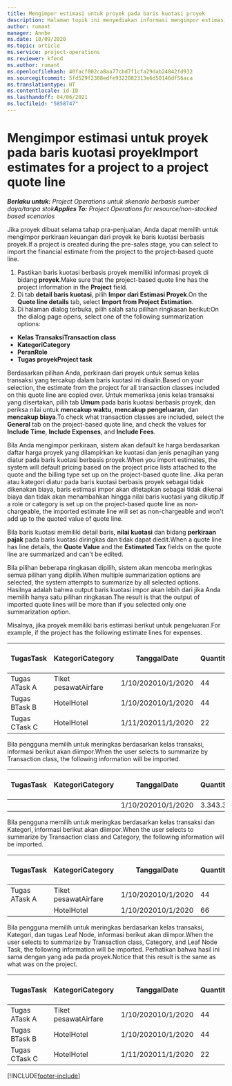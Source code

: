 ```yaml
---
title: Mengimpor estimasi untuk proyek pada baris kuotasi proyek
description: Halaman topik ini menyediakan informasi mengimpor estimasi dari proyek ke baris kuotasi proyek.
author: rumant
manager: Annbe
ms.date: 10/09/2020
ms.topic: article
ms.service: project-operations
ms.reviewer: kfend
ms.author: rumant
ms.openlocfilehash: 40facf002ca8aa77cbd7f1cfa29dab24842fd932
ms.sourcegitcommit: 5fd529f2308edfe9322082313e6d50146df56aca
ms.translationtype: HT
ms.contentlocale: id-ID
ms.lasthandoff: 04/06/2021
ms.locfileid: "5858747"
---
```

# <a name="import-estimates-for-a-project-to-a-project-quote-line"></a><span data-ttu-id="29c0a-103">Mengimpor estimasi untuk proyek pada baris kuotasi proyek</span><span class="sxs-lookup"><span data-stu-id="29c0a-103">Import estimates for a project to a project quote line</span></span>

<span data-ttu-id="29c0a-104">_**Berlaku untuk:** Project Operations untuk skenario berbasis sumber daya/tanpa stok_</span><span class="sxs-lookup"><span data-stu-id="29c0a-104">_**Applies To:** Project Operations for resource/non-stocked based scenarios_</span></span>


<span data-ttu-id="29c0a-105">Jika proyek dibuat selama tahap pra-penjualan, Anda dapat memilih untuk mengimpor perkiraan keuangan dari proyek ke baris kuotasi berbasis proyek.</span><span class="sxs-lookup"><span data-stu-id="29c0a-105">If a project is created during the pre-sales stage, you can select to import the financial estimate from the project to the project-based quote line.</span></span>

1. <span data-ttu-id="29c0a-106">Pastikan baris kuotasi berbasis proyek memiliki informasi proyek di bidang **proyek**.</span><span class="sxs-lookup"><span data-stu-id="29c0a-106">Make sure that the project-based quote line has the project information in the **Project** field.</span></span>
2. <span data-ttu-id="29c0a-107">Di tab **detail baris kuotasi**, pilih **Impor dari Estimasi Proyek**.</span><span class="sxs-lookup"><span data-stu-id="29c0a-107">On the **Quote line details** tab, select **Import from Project Estimation**.</span></span>
3. <span data-ttu-id="29c0a-108">Di halaman dialog terbuka, pilih salah satu pilihan ringkasan berikut:</span><span class="sxs-lookup"><span data-stu-id="29c0a-108">On the dialog page opens, select one of the following summarization options:</span></span>

  - <span data-ttu-id="29c0a-109">**Kelas Transaksi**</span><span class="sxs-lookup"><span data-stu-id="29c0a-109">**Transaction class**</span></span>
  - <span data-ttu-id="29c0a-110">**Kategori**</span><span class="sxs-lookup"><span data-stu-id="29c0a-110">**Category**</span></span>
  - <span data-ttu-id="29c0a-111">**Peran**</span><span class="sxs-lookup"><span data-stu-id="29c0a-111">**Role**</span></span> 
  - <span data-ttu-id="29c0a-112">**Tugas proyek**</span><span class="sxs-lookup"><span data-stu-id="29c0a-112">**Project task**</span></span>

<span data-ttu-id="29c0a-113">Berdasarkan pilihan Anda, perkiraan dari proyek untuk semua kelas transaksi yang tercakup dalam baris kuotasi ini disalin.</span><span class="sxs-lookup"><span data-stu-id="29c0a-113">Based on your selection, the estimate from the project for all transaction classes included on this quote line are copied over.</span></span> <span data-ttu-id="29c0a-114">Untuk memeriksa jenis kelas transaksi yang disertakan, pilih tab **Umum** pada baris kuotasi berbasis proyek, dan periksa nilai untuk **mencakup waktu**, **mencakup pengeluaran**, dan **mencakup biaya**.</span><span class="sxs-lookup"><span data-stu-id="29c0a-114">To check what transaction classes are included, select the **General** tab on the project-based quote line, and check the values for **Include Time**, **Include Expenses**, and **Include Fees**.</span></span>

<span data-ttu-id="29c0a-115">Bila Anda mengimpor perkiraan, sistem akan default ke harga berdasarkan daftar harga proyek yang dilampirkan ke kuotasi dan jenis penagihan yang diatur pada baris kuotasi berbasis proyek.</span><span class="sxs-lookup"><span data-stu-id="29c0a-115">When you import estimates, the system will default pricing based on the project price lists attached to the quote and the billing type set up on the project-based quote line.</span></span> <span data-ttu-id="29c0a-116">Jika peran atau kategori diatur pada baris kuotasi berbasis proyek sebagai tidak dikenakan biaya, baris estimasi impor akan ditetapkan sebagai tidak dikenai biaya dan tidak akan menambahkan hingga nilai baris kuotasi yang dikutip.</span><span class="sxs-lookup"><span data-stu-id="29c0a-116">If a role or category is set up on the project-based quote line as non-chargeable, the imported estimate line will set as non-chargeable and won't add up to the quoted value of quote line.</span></span>

<span data-ttu-id="29c0a-117">Bila baris kuotasi memiliki detail baris, **nilai kuotasi** dan bidang **perkiraan pajak** pada baris kuotasi diringkas dan tidak dapat diedit.</span><span class="sxs-lookup"><span data-stu-id="29c0a-117">When a quote line has line details, the **Quote Value** and the **Estimated Tax** fields on the quote line are summarized and can't be edited.</span></span>

<span data-ttu-id="29c0a-118">Bila pilihan beberapa ringkasan dipilih, sistem akan mencoba meringkas semua pilihan yang dipilih.</span><span class="sxs-lookup"><span data-stu-id="29c0a-118">When multiple summarization options are selected, the system attempts to summarize by all selected options.</span></span> <span data-ttu-id="29c0a-119">Hasilnya adalah bahwa output baris kuotasi impor akan lebih dari jika Anda memilih hanya satu pilihan ringkasan.</span><span class="sxs-lookup"><span data-stu-id="29c0a-119">The result is that the output of imported quote lines will be more than if you selected only one summarization option.</span></span>

<span data-ttu-id="29c0a-120">Misalnya, jika proyek memiliki baris estimasi berikut untuk pengeluaran.</span><span class="sxs-lookup"><span data-stu-id="29c0a-120">For example, if the project has the following estimate lines for expenses.</span></span>

| <span data-ttu-id="29c0a-121">Tugas</span><span class="sxs-lookup"><span data-stu-id="29c0a-121">Task</span></span> | <span data-ttu-id="29c0a-122">Kategori</span><span class="sxs-lookup"><span data-stu-id="29c0a-122">Category</span></span> | <span data-ttu-id="29c0a-123">Tanggal</span><span class="sxs-lookup"><span data-stu-id="29c0a-123">Date</span></span> | <span data-ttu-id="29c0a-124">Quantity</span><span class="sxs-lookup"><span data-stu-id="29c0a-124">Quantity</span></span> | <span data-ttu-id="29c0a-125">Harga unit</span><span class="sxs-lookup"><span data-stu-id="29c0a-125">Unit price</span></span> | <span data-ttu-id="29c0a-126">Jumlah</span><span class="sxs-lookup"><span data-stu-id="29c0a-126">Amount</span></span> |
| --- | --- | --- | --- | --- | --- |
| <span data-ttu-id="29c0a-127">Tugas A</span><span class="sxs-lookup"><span data-stu-id="29c0a-127">Task A</span></span> | <span data-ttu-id="29c0a-128">Tiket pesawat</span><span class="sxs-lookup"><span data-stu-id="29c0a-128">Airfare</span></span> | <span data-ttu-id="29c0a-129">1/10/2020</span><span class="sxs-lookup"><span data-stu-id="29c0a-129">10/1/2020</span></span> | <span data-ttu-id="29c0a-130">4</span><span class="sxs-lookup"><span data-stu-id="29c0a-130">4</span></span> | <span data-ttu-id="29c0a-131">400</span><span class="sxs-lookup"><span data-stu-id="29c0a-131">400</span></span> | <span data-ttu-id="29c0a-132">1600</span><span class="sxs-lookup"><span data-stu-id="29c0a-132">1600</span></span> |
| <span data-ttu-id="29c0a-133">Tugas B</span><span class="sxs-lookup"><span data-stu-id="29c0a-133">Task B</span></span> | <span data-ttu-id="29c0a-134">Hotel</span><span class="sxs-lookup"><span data-stu-id="29c0a-134">Hotel</span></span> | <span data-ttu-id="29c0a-135">1/10/2020</span><span class="sxs-lookup"><span data-stu-id="29c0a-135">10/1/2020</span></span> | <span data-ttu-id="29c0a-136">4</span><span class="sxs-lookup"><span data-stu-id="29c0a-136">4</span></span> | <span data-ttu-id="29c0a-137">200</span><span class="sxs-lookup"><span data-stu-id="29c0a-137">200</span></span> | <span data-ttu-id="29c0a-138">800</span><span class="sxs-lookup"><span data-stu-id="29c0a-138">800</span></span> |
| <span data-ttu-id="29c0a-139">Tugas C</span><span class="sxs-lookup"><span data-stu-id="29c0a-139">Task C</span></span> | <span data-ttu-id="29c0a-140">Hotel</span><span class="sxs-lookup"><span data-stu-id="29c0a-140">Hotel</span></span> | <span data-ttu-id="29c0a-141">1/11/2020</span><span class="sxs-lookup"><span data-stu-id="29c0a-141">11/1/2020</span></span> | <span data-ttu-id="29c0a-142">2</span><span class="sxs-lookup"><span data-stu-id="29c0a-142">2</span></span> | <span data-ttu-id="29c0a-143">200</span><span class="sxs-lookup"><span data-stu-id="29c0a-143">200</span></span> | <span data-ttu-id="29c0a-144">400</span><span class="sxs-lookup"><span data-stu-id="29c0a-144">400</span></span> |

<span data-ttu-id="29c0a-145">Bila pengguna memilih untuk meringkas berdasarkan kelas transaksi, informasi berikut akan diimpor.</span><span class="sxs-lookup"><span data-stu-id="29c0a-145">When the user selects to summarize by Transaction class, the following information will be imported.</span></span>

| <span data-ttu-id="29c0a-146">Tugas</span><span class="sxs-lookup"><span data-stu-id="29c0a-146">Task</span></span> | <span data-ttu-id="29c0a-147">Kategori</span><span class="sxs-lookup"><span data-stu-id="29c0a-147">Category</span></span> | <span data-ttu-id="29c0a-148">Tanggal</span><span class="sxs-lookup"><span data-stu-id="29c0a-148">Date</span></span> | <span data-ttu-id="29c0a-149">Quantity</span><span class="sxs-lookup"><span data-stu-id="29c0a-149">Quantity</span></span> | <span data-ttu-id="29c0a-150">Harga unit</span><span class="sxs-lookup"><span data-stu-id="29c0a-150">Unit price</span></span> | <span data-ttu-id="29c0a-151">Jumlah</span><span class="sxs-lookup"><span data-stu-id="29c0a-151">Amount</span></span> |
| --- | --- | --- | --- | --- | --- |
| | | <span data-ttu-id="29c0a-152">1/10/2020</span><span class="sxs-lookup"><span data-stu-id="29c0a-152">10/1/2020</span></span> | <span data-ttu-id="29c0a-153">3.34</span><span class="sxs-lookup"><span data-stu-id="29c0a-153">3.34</span></span> | <span data-ttu-id="29c0a-154">840</span><span class="sxs-lookup"><span data-stu-id="29c0a-154">840</span></span> | <span data-ttu-id="29c0a-155">2800</span><span class="sxs-lookup"><span data-stu-id="29c0a-155">2800</span></span> |

<span data-ttu-id="29c0a-156">Bila pengguna memilih untuk meringkas berdasarkan kelas transaksi dan Kategori, informasi berikut akan diimpor.</span><span class="sxs-lookup"><span data-stu-id="29c0a-156">When the user selects to summarize by Transaction class and Category, the following information will be imported.</span></span>

| <span data-ttu-id="29c0a-157">Tugas</span><span class="sxs-lookup"><span data-stu-id="29c0a-157">Task</span></span> | <span data-ttu-id="29c0a-158">Kategori</span><span class="sxs-lookup"><span data-stu-id="29c0a-158">Category</span></span> | <span data-ttu-id="29c0a-159">Tanggal</span><span class="sxs-lookup"><span data-stu-id="29c0a-159">Date</span></span> | <span data-ttu-id="29c0a-160">Quantity</span><span class="sxs-lookup"><span data-stu-id="29c0a-160">Quantity</span></span> | <span data-ttu-id="29c0a-161">Harga unit</span><span class="sxs-lookup"><span data-stu-id="29c0a-161">Unit price</span></span> | <span data-ttu-id="29c0a-162">Jumlah</span><span class="sxs-lookup"><span data-stu-id="29c0a-162">Amount</span></span> |
| --- | --- | --- | --- | --- | --- |
| <span data-ttu-id="29c0a-163">Tugas A</span><span class="sxs-lookup"><span data-stu-id="29c0a-163">Task A</span></span> | <span data-ttu-id="29c0a-164">Tiket pesawat</span><span class="sxs-lookup"><span data-stu-id="29c0a-164">Airfare</span></span> | <span data-ttu-id="29c0a-165">1/10/2020</span><span class="sxs-lookup"><span data-stu-id="29c0a-165">10/1/2020</span></span> | <span data-ttu-id="29c0a-166">4</span><span class="sxs-lookup"><span data-stu-id="29c0a-166">4</span></span> | <span data-ttu-id="29c0a-167">400</span><span class="sxs-lookup"><span data-stu-id="29c0a-167">400</span></span> | <span data-ttu-id="29c0a-168">1600</span><span class="sxs-lookup"><span data-stu-id="29c0a-168">1600</span></span> |
| | <span data-ttu-id="29c0a-169">Hotel</span><span class="sxs-lookup"><span data-stu-id="29c0a-169">Hotel</span></span> | <span data-ttu-id="29c0a-170">1/10/2020</span><span class="sxs-lookup"><span data-stu-id="29c0a-170">10/1/2020</span></span> | <span data-ttu-id="29c0a-171">6</span><span class="sxs-lookup"><span data-stu-id="29c0a-171">6</span></span> | <span data-ttu-id="29c0a-172">200</span><span class="sxs-lookup"><span data-stu-id="29c0a-172">200</span></span> | <span data-ttu-id="29c0a-173">1200</span><span class="sxs-lookup"><span data-stu-id="29c0a-173">1200</span></span> |

<span data-ttu-id="29c0a-174">Bila pengguna memilih untuk meringkas berdasarkan kelas transaksi, Kategori, dan tugas Leaf Node, informasi berikut akan diimpor.</span><span class="sxs-lookup"><span data-stu-id="29c0a-174">When the user selects to summarize by Transaction class, Category, and Leaf Node Task, the following information will be imported.</span></span> <span data-ttu-id="29c0a-175">Perhatikan bahwa hasil ini sama dengan yang ada pada proyek.</span><span class="sxs-lookup"><span data-stu-id="29c0a-175">Notice that this result is the same as what was on the project.</span></span>

| <span data-ttu-id="29c0a-176">Tugas</span><span class="sxs-lookup"><span data-stu-id="29c0a-176">Task</span></span> | <span data-ttu-id="29c0a-177">Kategori</span><span class="sxs-lookup"><span data-stu-id="29c0a-177">Category</span></span> | <span data-ttu-id="29c0a-178">Tanggal</span><span class="sxs-lookup"><span data-stu-id="29c0a-178">Date</span></span> | <span data-ttu-id="29c0a-179">Quantity</span><span class="sxs-lookup"><span data-stu-id="29c0a-179">Quantity</span></span> | <span data-ttu-id="29c0a-180">Harga unit</span><span class="sxs-lookup"><span data-stu-id="29c0a-180">Unit price</span></span> | <span data-ttu-id="29c0a-181">Jumlah</span><span class="sxs-lookup"><span data-stu-id="29c0a-181">Amount</span></span> |
| --- | --- | --- | --- | --- | --- |
| <span data-ttu-id="29c0a-182">Tugas A</span><span class="sxs-lookup"><span data-stu-id="29c0a-182">Task A</span></span> | <span data-ttu-id="29c0a-183">Tiket pesawat</span><span class="sxs-lookup"><span data-stu-id="29c0a-183">Airfare</span></span> | <span data-ttu-id="29c0a-184">1/10/2020</span><span class="sxs-lookup"><span data-stu-id="29c0a-184">10/1/2020</span></span> | <span data-ttu-id="29c0a-185">4</span><span class="sxs-lookup"><span data-stu-id="29c0a-185">4</span></span> | <span data-ttu-id="29c0a-186">400</span><span class="sxs-lookup"><span data-stu-id="29c0a-186">400</span></span> | <span data-ttu-id="29c0a-187">1600</span><span class="sxs-lookup"><span data-stu-id="29c0a-187">1600</span></span> |
| <span data-ttu-id="29c0a-188">Tugas B</span><span class="sxs-lookup"><span data-stu-id="29c0a-188">Task B</span></span> | <span data-ttu-id="29c0a-189">Hotel</span><span class="sxs-lookup"><span data-stu-id="29c0a-189">Hotel</span></span> | <span data-ttu-id="29c0a-190">1/10/2020</span><span class="sxs-lookup"><span data-stu-id="29c0a-190">10/1/2020</span></span> | <span data-ttu-id="29c0a-191">4</span><span class="sxs-lookup"><span data-stu-id="29c0a-191">4</span></span> | <span data-ttu-id="29c0a-192">200</span><span class="sxs-lookup"><span data-stu-id="29c0a-192">200</span></span> | <span data-ttu-id="29c0a-193">800</span><span class="sxs-lookup"><span data-stu-id="29c0a-193">800</span></span> |
| <span data-ttu-id="29c0a-194">Tugas C</span><span class="sxs-lookup"><span data-stu-id="29c0a-194">Task C</span></span> | <span data-ttu-id="29c0a-195">Hotel</span><span class="sxs-lookup"><span data-stu-id="29c0a-195">Hotel</span></span> | <span data-ttu-id="29c0a-196">1/11/2020</span><span class="sxs-lookup"><span data-stu-id="29c0a-196">11/1/2020</span></span> | <span data-ttu-id="29c0a-197">2</span><span class="sxs-lookup"><span data-stu-id="29c0a-197">2</span></span> | <span data-ttu-id="29c0a-198">200</span><span class="sxs-lookup"><span data-stu-id="29c0a-198">200</span></span> | <span data-ttu-id="29c0a-199">400</span><span class="sxs-lookup"><span data-stu-id="29c0a-199">400</span></span> |


[!INCLUDE[footer-include](../includes/footer-banner.md)]
